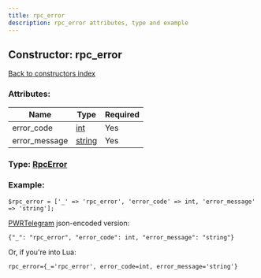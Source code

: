 ```yaml
---
title: rpc_error
description: rpc_error attributes, type and example
---
```

## Constructor: rpc\_error  
[Back to constructors index](index.md)



### Attributes:

| Name     |    Type       | Required |
|----------|---------------|----------|
|error\_code|[int](../types/int.md) | Yes|
|error\_message|[string](../types/string.md) | Yes|



### Type: [RpcError](../types/RpcError.md)


### Example:

```
$rpc_error = ['_' => 'rpc_error', 'error_code' => int, 'error_message' => 'string'];
```  

[PWRTelegram](https://pwrtelegram.xyz) json-encoded version:

```
{"_": "rpc_error", "error_code": int, "error_message": "string"}
```


Or, if you're into Lua:  


```
rpc_error={_='rpc_error', error_code=int, error_message='string'}

```


